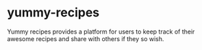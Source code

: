 # yummy-recipes
Yummy recipes provides a platform for users to keep track of their awesome recipes and share with others if they so wish.
